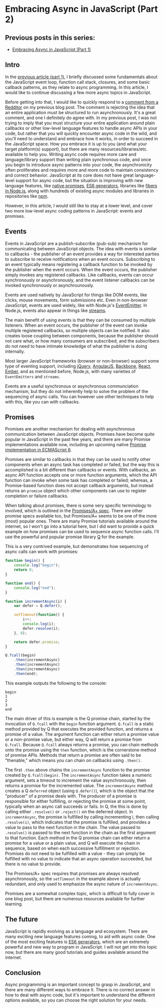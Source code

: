 # Embracing Async in JavaScript (Part 2)

## Previous posts in this series:

- [Embracing Async in JavaScript (Part
  1)](http://io.pellucid.com/blog/embracing-async-in-javascript-part-1)

## Intro

In the [previous article (part
1)](http://io.pellucid.com/blog/embracing-async-in-javascript-part-1), I
briefly discussed some fundamentals about the JavaScript event loop,
function call stack, closures, and some basic callback patterns, as they
relate to async programming.  In this article, I would like to continue
discussing a few more async topics in JavaScript.

Before getting into that, I would like to quickly respond to a [comment
from a
Redditor](http://www.reddit.com/r/javascript/comments/2hzu7c/embracing_async_in_javascript_part_1/ckxjauu)
on my previous blog post.  The comment is rejecting the idea that an
entire application must be structured to run asynchronously.  It's a
great comment, and one I definitely do agree with.  In my previous post,
I was not trying to imply that you must structure your entire
application around plain callbacks or other low-level language features
to handle async APIs in your code, but rather that you will quickly encounter
async code in the wild, and you'll need to understand and embrace how it
works, in order to succeed in the JavaScript space.  How you embrace it
is up to you (and what your target platform(s) support), but there are
many resources/libraries/etc. available to help you.  Writing async code
requires more care and language/library support than writing plain
synchronous code, and once you begin to introduce async patterns into
your code, the asynchronicity often proliferates and requires more and
more code to maintain consistency and correct behavior.  JavaScript at
its core does not have great language-level support for async code, but
the situation is improving with new language features, like [native
promises](http://www.html5rocks.com/en/tutorials/es6/promises/), [ES6
generators](https://developer.mozilla.org/en-US/docs/Web/JavaScript/Reference/Statements/function*),
libraries like [fibers in
Node.js](https://github.com/laverdet/node-fibers), along with hundreds
of existing async modules and libraries in repositories like
[npm](https://www.npmjs.org/search?q=async).

However, in this article, I would still like to stay at a lower level,
and cover two more low-level async coding patterns in JavaScript: events
and promises.

## Events

Events in JavaScript are a publish-subscribe (pub-sub) mechanism for
communicating between JavaScript objects.  The idea with events is
similar to callbacks - the publisher of an event provides a way for
interested parties to subscribe to receive notifications when an event
occurs.  Subscribing to an event typically means registering a callback
function to be invoked by the publisher when the event occurs.  When the
event occurs, the publisher simply invokes any registered callbacks.
Like callbacks, events can occur synchronously or asynchronously, and
the event listener callbacks can be invoked synchronously or
asynchrounously.

Events are used natively by JavaScript for things like DOM events, like
clicks, mouse movements, form submissions etc.  Even in non-browser
JavaScript, events are used widely, like with Node.js's
[EventEmitter](http://nodejs.org/api/events.html).  In Node.js, events
also appear in things like [streams](http://nodejs.org/api/stream.html).

The main benefit of using events is that they can be consumed by
multiple listeners.  When an event occurs, the publisher of the event
can invoke multiple registered callbacks, so multiple objects can be
notified.  It also creates loose coupling between components, because
the publisher should not care what, or how many consumers are
subscribed, and the subscribers do not need to have intimate knowledge
of what the publisher is doing internally.

Most larger JavaScript frameworks (browser or non-browser) support some
type of eventing support, including
[jQuery](http://api.jquery.com/category/events/),
[AngularJS](https://docs.angularjs.org/api/ng/type/$rootScope.Scope#$on),
[Backbone](http://backbonejs.org/#Events),
[React](http://facebook.github.io/react/docs/events.html),
[Ember](http://emberjs.com/guides/views/handling-events/), and as
mentioned before, Node.js, with many varieties of `EventEmitters` and
`streams`.

Events are a useful synchronous or asynchronous communciation mechanism,
but they do not inherently help to solve the problem of the sequencing
of async calls.  You can however use other techniques to help with this,
like you can with callbacks.

## Promises

Promises are another mechanism for dealing with asynchronous
communication between JavaScript objects.  Promises have become quite
popular in JavaScript in the past few years, and there are many Promise
implementations available now, including an upcoming native [Promise
implementation in ECMAScript
6](https://developer.mozilla.org/en-US/docs/Web/JavaScript/Reference/Global_Objects/Promise).

Promises are similar to callbacks in that they can be used to notify
other components when an async task has completed or failed, but the way
this is accomplished is a bit different than callbacks or events.  With
callbacks, an async API function accepts one or more function arguments,
which the API function can invoke when some task has completed or
failed; whereas, a Promise-based function does not accept callback
arguments, but instead returns an `promise` object which other
components can use to register completion or failure callbacks.

When talking about promises, there is some very specific terminology to
involved, which is outlined in the [Promises/A+
spec](https://promisesaplus.com/).  There are other promise specs
available too, but Promises/A+ seems to be one of the more (most)
popular ones.  There are many Promise tutorials available around the
internet, so I won't go into a tutorial here, but I did want to provide
a quick example on how promises can be used to sequence async function
calls.  I'll use the powerful and popular promise library
[Q](https://github.com/kriskowal/q) for the example.

This is a very contrived example, but demonstrates how sequencing of
async calls can work with promises:

```js
function begin() {
    console.log("begin");
    return 0;
}

function end() {
    console.log("end");
}

function incrementAsync(i) {
    var defer = Q.defer();

    setTimeout(function() {
        i++;
        console.log(i);
        defer.resolve(i);
    }, 0);

    return defer.promise;
}

Q.fcall(begin)
    .then(incrementAsync)
    .then(incrementAsync)
    .then(incrementAsync)
    .then(end);
```

This example outputs the following to the console:

```
begin
1
2
3
end
```

The main driver of this is example is the Q promise chain, started by
the invocation of `Q.fcall` with the `begin` function argument.
`Q.fcall` is a static method provided by Q that executes the provided
function, and returns a promise of a value.  The argument function can
either return a promise value or a non-promise value, but either way, Q
will return a promise from `Q.fcall`.  Because `Q.fcall` always returns
a promise, you can chain methods onto the promise using the `then`
function, which is the cornerstone method of promise APIs.  Methods that
return a promise are often said to be "thenable," which means you can
chain on callbacks using `.then()`.

The first `.then` above chains the `incrementAsync` function to the
promise created by `Q.fcall(begin)`.  The `incrementAsync` function
takes a numeric argument, sets a timeout to increment the value
asynchronously, then returns a promise for the incremented value.  The
`incrementAsync` method creates a Q `deferred` object (using
`Q.defer()`), which is the object that the "producer" of a promise deals
with.  The producer of a promise is responsible for either fulfilling,
or rejecting the promise at some point, typically when an async call
succeeds or fails.  In Q, the this is done by calling either
`.resolve()` or `.reject()` on the deferred object.  In
`incrementAsync`, the promise is fulfilled by calling incrementing i,
then calling `.resolve(i)`, which indicates that the promise is
fulfilled, and provides a value to pass to the next function in the
chain.  The value passed to `.resolve()` is passed to the next function
in the chain as the first argument to that function.  Each method in the
Q promise chain can either return a promise for a value or a plain
value, and Q will execute the chain in sequence, based on when each
successive fulfillment or rejection.  Promises do not need to be
fulfilled with a value - they can simply be fulfilled with no value to
indicate that an async operation succeeded, but there is no value to
provide.

The Promises/A+ spec requires that promises are always resolved
asynchronously, so the `setTimeout` in the example above is actually
redundant, and only used to emphasize the async nature of
`incrementAsync`.

Promises are a somewhat complex topic, which is difficult to fully cover
in one blog post, but there are numerous resources available for further
learning.

## The future

JavaScript is rapidly evolving as a language and ecosystem.  There are
many exciting new language features coming, to aid with async code.  One
of the most exciting features is [ES6
generators](http://davidwalsh.name/es6-generators), which are an
extremely powerful and new way to program in JavaScript.  I will not get
into this topic now, but there are many good tutorials and guides
available around the internet.

## Conclusion

Async programming is an important concept to grasp in JavaScript, and
there are many different ways to embrace it.  There is no correct
answer in how to deal with async code, but it's important to understand
the different options available, so you can choose the right solution for
your needs.
